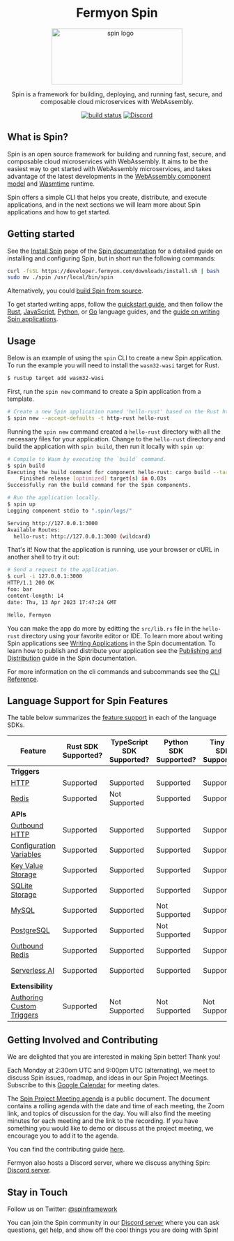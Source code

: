 <div align="center">
  <h1>Fermyon Spin</h1>
  <picture>
    <source media="(prefers-color-scheme: dark)" srcset="./docs/static/image/logo-dark.png">
    <img alt="spin logo" src="./docs/static/image/logo.png" width="300" height="128">
  </picture>
  <p>Spin is a framework for building, deploying, and running fast, secure, and composable cloud microservices with WebAssembly.</p>
      <a href="https://github.com/fermyon/spin/actions/workflows/build.yml"><img src="https://github.com/fermyon/spin/actions/workflows/build.yml/badge.svg" alt="build status" /></a>
      <a href="https://discord.gg/eGN8saYqCk"><img alt="Discord" src="https://img.shields.io/discord/926888690310053918?label=Discord"></a>
</div>

## What is Spin?

Spin is an open source framework for building and running fast, secure, and
composable cloud microservices with WebAssembly. It aims to be the easiest way
to get started with WebAssembly microservices, and takes advantage of the latest
developments in the
[WebAssembly component model](https://github.com/WebAssembly/component-model)
and [Wasmtime](https://wasmtime.dev/) runtime.

Spin offers a simple CLI that helps you create, distribute, and execute
applications, and in the next sections we will learn more about Spin
applications and how to get started.

## Getting started

See the [Install Spin](https://developer.fermyon.com/spin/install) page of
the [Spin documentation](https://developer.fermyon.com/spin/index) for a detailed
guide on installing and configuring Spin, but in short run the following commands:

```bash
curl -fsSL https://developer.fermyon.com/downloads/install.sh | bash
sudo mv ./spin /usr/local/bin/spin
```

Alternatively, you could [build Spin from source](https://developer.fermyon.com/spin/contributing/).

To get started writing apps, follow the [quickstart guide](https://developer.fermyon.com/spin/quickstart/),
and then follow the
[Rust](https://developer.fermyon.com/spin/rust-components/), [JavaScript](https://developer.fermyon.com/spin/javascript-components), [Python](https://developer.fermyon.com/spin/python-components),
or [Go](https://developer.fermyon.com/spin/go-components/)
language guides, and the [guide on writing Spin applications](https://developer.fermyon.com/spin/configuration/).

## Usage

Below is an example of using the `spin` CLI to create a new Spin application. To run the example you will need to
install the `wasm32-wasi` target for Rust.

```bash
$ rustup target add wasm32-wasi
```

First, run the `spin new` command to create a Spin application from a template.

```bash
# Create a new Spin application named 'hello-rust' based on the Rust http template, accepting all defaults
$ spin new --accept-defaults -t http-rust hello-rust
```

Running the `spin new` command created a `hello-rust` directory with all the necessary files for your application.
Change to the `hello-rust` directory and build the application with `spin build`, then run it locally with `spin up`:

```bash
# Compile to Wasm by executing the `build` command.
$ spin build
Executing the build command for component hello-rust: cargo build --target wasm32-wasi --release
    Finished release [optimized] target(s) in 0.03s
Successfully ran the build command for the Spin components.

# Run the application locally.
$ spin up
Logging component stdio to ".spin/logs/"

Serving http://127.0.0.1:3000
Available Routes:
  hello-rust: http://127.0.0.1:3000 (wildcard)
```

That's it! Now that the application is running, use your browser or cURL in another shell to try it out:

```bash
# Send a request to the application.
$ curl -i 127.0.0.1:3000
HTTP/1.1 200 OK
foo: bar
content-length: 14
date: Thu, 13 Apr 2023 17:47:24 GMT

Hello, Fermyon         
```

You can make the app do more by editting the `src/lib.rs` file in the `hello-rust` directory using your favorite editor
or IDE. To learn more about writing Spin applications
see [Writing Applications](https://developer.fermyon.com/spin/writing-apps) in the Spin documentation. To learn how to
publish and distribute your application see
the [Publishing and Distribution](https://developer.fermyon.com/spin/distributing-apps) guide in the Spin documentation.

For more information on the cli commands and subcommands see
the [CLI Reference](https://developer.fermyon.com/common/cli-reference).

## Language Support for Spin Features

The table below summarizes the [feature support](https://developer.fermyon.com/spin/language-support-overview) in each
of the language SDKs.

| Feature                                                                                                            | Rust SDK Supported? | TypeScript SDK Supported? | Python SDK Supported? | Tiny Go SDK Supported? | C# SDK Supported? |
|--------------------------------------------------------------------------------------------------------------------|---------------------|---------------------------|-----------------------|------------------------|-------------------|
| **Triggers**                                                                                                       |
| [HTTP](https://developer.fermyon.com/spin/http-trigger)                                                            | Supported           | Supported                 | Supported             | Supported              | Supported         |
| [Redis](https://developer.fermyon.com/spin/redis-trigger)                                                          | Supported           | Not Supported             | Supported             | Supported              | Not Supported     |
| **APIs**                                                                                                           |
| [Outbound HTTP](https://developer.fermyon.com/spin/rust-components.md#sending-outbound-http-requests)              | Supported           | Supported                 | Supported             | Supported              | Supported         |
| [Configuration Variables](https://developer.fermyon.com/spin/variables)                                            | Supported           | Supported                 | Supported             | Supported              | Supported         |
| [Key Value Storage](https://developer.fermyon.com/spin/kv-store-api-guide)                                         | Supported           | Supported                 | Supported             | Supported              | Not Supported     |
| [SQLite Storage](https://developer.fermyon.com/spin/sqlite-api-guide)                                              | Supported           | Supported                 | Supported             | Supported              | Not Supported     |
| [MySQL](https://developer.fermyon.com/spin/rdbms-storage#using-mysql-and-postgresql-from-applications)             | Supported           | Supported                 | Not Supported         | Supported              | Not Supported     |
| [PostgreSQL](https://developer.fermyon.com/spin/rdbms-storage#using-mysql-and-postgresql-from-applications)        | Supported           | Supported                 | Not Supported         | Supported              | Supported         |
| [Outbound Redis](https://developer.fermyon.com/spin/rust-components.md#storing-data-in-redis-from-rust-components) | Supported           | Supported                 | Supported             | Supported              | Supported         |
| [Serverless AI](https://developer.fermyon.com/spin/serverless-ai-api-guide)                                        | Supported           | Supported                 | Supported             | Supported              | Not Supported     |
| **Extensibility**                                                                                                  |
| [Authoring Custom Triggers](https://developer.fermyon.com/spin/extending-and-embedding)                            | Supported           | Not Supported             | Not Supported         | Not Supported          | Not Supported     |

## Getting Involved and Contributing

We are delighted that you are interested in making Spin better! Thank you!

Each Monday at 2:30om UTC and 9:00pm UTC (alternating), we meet to discuss Spin issues, roadmap, and ideas in our Spin
Project Meetings. Subscribe to
this [Google Calendar](https://calendar.google.com/calendar/u/1?cid=c3Bpbi5tYWludGFpbmVyc0BnbWFpbC5jb20) for meeting
dates.

The [Spin Project Meeting agenda](https://docs.google.com/document/d/1EG392gb8Eg-1ZEPDy18pgFZvMMrdAEybpCSufFXoe00/edit?usp=sharing)
is a public document. The document contains a rolling agenda with the date and time of each meeting, the Zoom link, and
topics of discussion for the day. You will also find the meeting minutes for each meeting and the link to the recording.
If you have something you would like to demo or discuss at the project meeting, we encourage you to add it to the
agenda.

You can find the contributing guide [here](https://developer.fermyon.com/spin/contributing).

Fermyon also hosts a Discord server, where we discuss anything Spin: [Discord server](https://discord.gg/eGN8saYqCk).

## Stay in Touch

Follow us on Twitter: [@spinframework](https://twitter.com/spinframework)

You can join the Spin community in our [Discord server](https://discord.gg/eGN8saYqCk) where you can ask questions, get
help, and show off the cool things you are doing with Spin!

